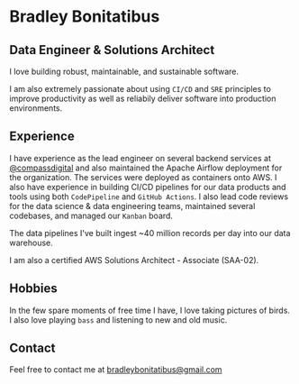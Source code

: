 # Bradley Bonitatibus

## Data Engineer & Solutions Architect

I love building robust, maintainable, and sustainable software.

I am also extremely passionate about using `CI/CD` and `SRE` principles to improve productivity as well as reliabily deliver software into production environments.

## Experience

I have experience as the lead engineer on several backend services at <a href="https://compassdigital.io">@compassdigital</a> and also maintained the Apache Airflow deployment for the organization.
The services were deployed as containers onto AWS.
I also have experience in building CI/CD pipelines for our data products and tools using both `CodePipeline` and `GitHub Actions`.
I also lead code reviews for the data science & data engineering teams, maintained several codebases, and managed our `Kanban` board.

The data pipelines I've built ingest ~40 million records per day into our data warehouse.

I am also a certified AWS Solutions Architect - Associate (SAA-02).

## Hobbies

In the few spare moments of free time I have, I love taking pictures of birds.
I also love playing `bass` and listening to new and old music.

## Contact
Feel free to contact me at <a href="mailto:bradleybonitatibus@gmail.com">bradleybonitatibus@gmail.com</a>
